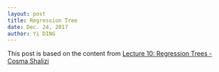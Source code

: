```yaml
---
layout: post
title: Regression Tree
date: Dec. 24, 2017
author: Yi DING
---
```



This post is based on the content from [Lecture 10: Regression Trees - Cosma Shalizi](http://www.stat.cmu.edu/~cshalizi/350-2006/lecture-10.pdf)

